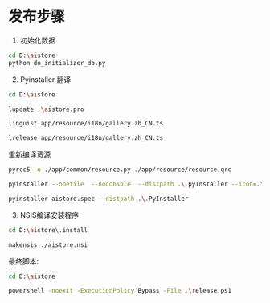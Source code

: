 <!--
 * @Author: Firmin.Sun fmsunyh@gmail.com
 * @Date: 2024-07-01 10:56:29
 * @LastEditors: Firmin.Sun fmsunyh@gmail.com
 * @LastEditTime: 2024-07-01 11:52:33
 * @FilePath: \aistore\Release.md
 * @Description: 发布版本
-->
# 发布步骤

1. 初始化数据

```sh
cd D:\aistore
python do_initializer_db.py
```

2. Pyinstaller
翻译

```sh
cd D:\aistore
```

```sh
lupdate .\aistore.pro
```
```sh
linguist app/resource/i18n/gallery.zh_CN.ts
```
```sh
lrelease app/resource/i18n/gallery.zh_CN.ts
```

重新编译资源
```sh
pyrcc5 -o ./app/common/resource.py ./app/resource/resource.qrc
```

```sh
pyinstaller --onefile  --noconsole  --distpath .\.pyInstaller --icon=.\aistore.ico .\aistore.py
```

```sh
pyinstaller aistore.spec --distpath .\.PyInstaller
```

3. NSIS编译安装程序
```sh
cd D:\aistore\.install
```

```sh
makensis ./aistore.nsi
```

最终脚本:
```sh
cd D:\aistore
```

```sh
powershell -noexit -ExecutionPolicy Bypass -File .\release.ps1
```